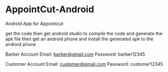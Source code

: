 # AppointCut-Android
Android App for Appointcut

get the code then get android studio to compile the code and generate the apk file
then get an android phone and install the generated apk to the android phone


Barber Account Email: barber@gmail.com Password: barber12345

Customer Account Email: customer@gmail.com Password: customer12345
